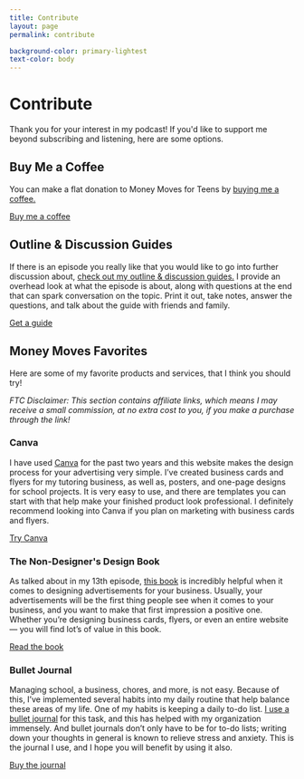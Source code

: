 ```yaml
---
title: Contribute
layout: page
permalink: contribute

background-color: primary-lightest
text-color: body
---
```


# Contribute
Thank you for your interest in my podcast! If you'd like to support me beyond subscribing and listening, here are some options.

## Buy Me a Coffee

You can make a flat donation to Money Moves for Teens by [buying me a coffee.](https://www.buymeacoffee.com/talialevy)

<a href="https://www.buymeacoffee.com/talialevy" class="btn btn-outline-primary">Buy me a coffee</a>

## Outline & Discussion Guides

If there is an episode you really like that you would like to go into further discussion about, [check out my outline & discussion guides.](https://www.buymeacoffee.com/talialevy/shop) I provide an overhead look at what the episode is about, along with questions at the end that can spark conversation on the topic. Print it out, take notes, answer the questions, and talk about the guide with friends and family.

<a href="https://www.buymeacoffee.com/talialevy/shop" class="btn btn-outline-primary">Get a guide</a>

## Money Moves Favorites

Here are some of my favorite products and services, that I think you should try!

*FTC Disclaimer: This section contains affiliate links, which means I may receive a small commission, at no extra cost to you, if you make a purchase through the link!*

### Canva
I have used [Canva](http://canva.7eqqol.net/mmft) for the past two years and this website makes the design process for your advertising very simple. I’ve created business cards and flyers for my tutoring business, as well as, posters, and one-page designs for school projects. It is very easy to use, and there are templates you can start with that help make your finished product look professional. I definitely recommend looking into Canva if you plan on marketing with business cards and flyers.

<a href="http://canva.7eqqol.net/mmft" class="btn btn-outline-primary">Try Canva</a>

### The Non-Designer's Design Book
As talked about in my 13th episode, [this book](https://amzn.to/2HqkPEN) is incredibly helpful when it comes to designing advertisements for your business. Usually, your advertisements will be the first thing people see when it comes to your business, and you want to make that first impression a positive one. Whether you’re designing business cards, flyers, or even an entire website— you will find lot’s of value in this book.

<a href="https://amzn.to/2HqkPEN" class="btn btn-outline-primary">Read the book</a>

### Bullet Journal
Managing school, a business, chores, and more, is not easy. Because of this, I’ve implemented several habits into my daily routine that help balance these areas of my life. One of my habits is keeping a daily to-do list. [I use a bullet journal](https://amzn.to/3dTlmL8) for this task, and this has helped with my organization immensely. And bullet journals don’t only have to be for to-do lists; writing down your thoughts in general is known to relieve stress and anxiety. This is the journal I use, and I hope you will benefit by using it also.

<a href="https://amzn.to/3dTlmL8" class="btn btn-outline-primary">Buy the journal</a>
